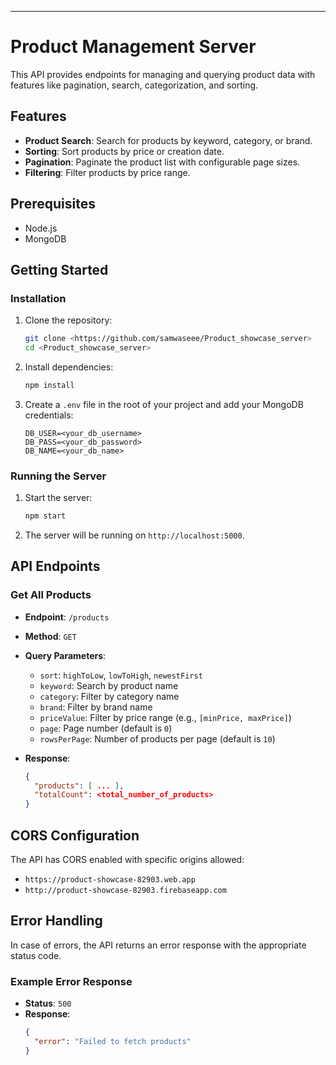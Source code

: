 
---

# Product Management Server

This API provides endpoints for managing and querying product data with features like pagination, search, categorization, and sorting.

## Features

- **Product Search**: Search for products by keyword, category, or brand.
- **Sorting**: Sort products by price or creation date.
- **Pagination**: Paginate the product list with configurable page sizes.
- **Filtering**: Filter products by price range.

## Prerequisites

- Node.js
- MongoDB

## Getting Started

### Installation

1. Clone the repository:
    ```bash
    git clone <https://github.com/samwaseee/Product_showcase_server>
    cd <Product_showcase_server>
    ```

2. Install dependencies:
    ```bash
    npm install
    ```

3. Create a `.env` file in the root of your project and add your MongoDB credentials:
    ```env
    DB_USER=<your_db_username>
    DB_PASS=<your_db_password>
    DB_NAME=<your_db_name>
    ```

### Running the Server

1. Start the server:
    ```bash
    npm start
    ```

2. The server will be running on `http://localhost:5000`.

## API Endpoints

### Get All Products

- **Endpoint**: `/products`
- **Method**: `GET`
- **Query Parameters**:
    - `sort`: `highToLow`, `lowToHigh`, `newestFirst`
    - `keyword`: Search by product name
    - `category`: Filter by category name
    - `brand`: Filter by brand name
    - `priceValue`: Filter by price range (e.g., `[minPrice, maxPrice]`)
    - `page`: Page number (default is `0`)
    - `rowsPerPage`: Number of products per page (default is `10`)

- **Response**:
    ```json
    {
      "products": [ ... ],
      "totalCount": <total_number_of_products>
    }
    ```

## CORS Configuration

The API has CORS enabled with specific origins allowed:
- `https://product-showcase-82903.web.app`
- `http://product-showcase-82903.firebaseapp.com`

## Error Handling

In case of errors, the API returns an error response with the appropriate status code.

### Example Error Response

- **Status**: `500`
- **Response**:
    ```json
    {
      "error": "Failed to fetch products"
    }
    ```